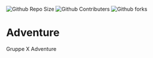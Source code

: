 
![Github Repo Size](https://img.shields.io/github/repo-size/Jarkyman/adventure?color=green&style=plastic)
![Github Contributers](https://img.shields.io/github/contributors/Jarkyman/adventure?color=yellow&style=plastic)
![Github forks](https://img.shields.io/github/forks/jarkyman/adventure?style=plastic)

# Adventure
Gruppe X Adventure
